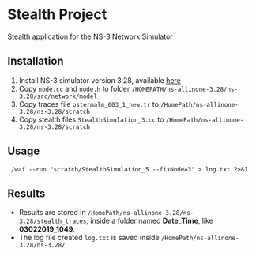 # Stealth Project

Stealth application for the NS-3 Network Simulator

## Installation 

1. Install NS-3 simulator version 3.28, available [here](https://www.nsnam.org/releases/ns-3-28/)
2. Copy `node.cc` and `node.h` to folder `/HOMEPATH/ns-allinone-3.28/ns-3.28/src/network/model`
3. Copy traces file `ostermalm_003_1_new.tr` to `/HomePath/ns-allinone-3.28/ns-3.28/scratch`
4. Copy stealth files `StealthSimulation_3.cc` to `/HomePath/ns-allinone-3.28/ns-3.28/scratch`

## Usage

`./waf --run "scratch/StealthSimulation_5 --fixNode=3" > log.txt 2>&1`

## Results

* Results are stored in `/HomePath/ns-allinone-3.28/ns-3.28/stealth_traces`, inside a folder named **Date_Time**, like **03022019_1049**.
* The log file created `log.txt` is saved inside `/HomePath/ns-allinone-3.28/ns-3.28/`



